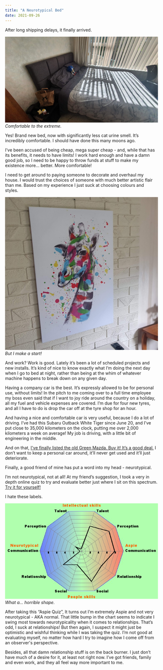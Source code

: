 ```yaml
---
title: "A Neurotypical Bed"
date: 2021-09-26
---
```


After long shipping delays, it finally arrived.

![New Bed.](../../assets/images/blog/newbed.jpg)
_Comfortable to the extreme._

Yes! Brand new bed, now with significantly less cat urine smell. It’s incredibly comfortable. I should have done this many moons ago.

I’ve been accused of being cheap, mega super cheap - and, while that has its benefits, it needs to have limits! I work hard enough and have a damn good job, so I need to be happy to throw funds at stuff to make my existence more… better. More comfortable!

I need to get around to paying someone to decorate and overhaul my house. I would trust the choices of someone with much better artistic flair than me. Based on my experience I just suck at choosing colours and styles.

![New Bed.](../../assets/images/blog/gir.jpg)
_But I make a start!_

And work? Work is good. Lately it’s been a lot of scheduled projects and new installs. It’s kind of nice to know exactly what I’m doing the next day when I go to bed at night, rather than being at the whim of whatever machine happens to break down on any given day.

Having a company car is the best. It’s expressly allowed to be for personal use, without limits! In the pitch to me coming over to a full time employee my boss even said that if I want to joy ride around the country on a holiday, all my fuel and vehicle expenses are covered. I’m due for four new tyres, and all I have to do is drop the car off at the tyre shop for an hour.

And having a nice and comfortable car is very useful, because I do a lot of driving. I’ve had this Subaru Outback White Tiger since June 20, and I’ve put close to 35,000 kilometers on the clock, putting me over 2,000 kilometers a week on average! My job is driving, with a little bit of engineering in the middle.

And on that, [I've finally listed the old Green Mazda. Buy it! It’s a good deal.](https://www.facebook.com/marketplace/item/807479799922396/) I don’t want to keep a personal car around, it’ll never get used and it’ll just deteriorate.

Finally, a good friend of mine has put a word into my head - neurotypical.

I’m not neurotypical, not at all! At my friend’s suggestion, I took a very in depth online quiz to try and evaluate better just where I sit on this spectrum. [Try it for yourself!](https://rdos.net/eng/Aspie-quiz.php)

I hate these labels.

![New Bed.](../../assets/images/blog/neuro.png)
_What a... horrible shape._

After taking this “Aspie Quiz”, It turns out I’m extremely Aspie and not very neurotypical - AKA normal. That little bump in the chart seems to indicate I swing most towards neurotypicality when it comes to relationships. That’s odd, I suck at relationships! But then again, I suspect it might just be optimistic and wishful thinking while I was taking the quiz. I’m not good at evaluating myself, no matter how hard I try to imagine how I come off from an observer's perspective.

Besides, all that damn relationship stuff is on the back burner. I just don’t have much of a desire for it, at least not right now. I’ve got friends, family and even work, and they all feel way more important to me.
